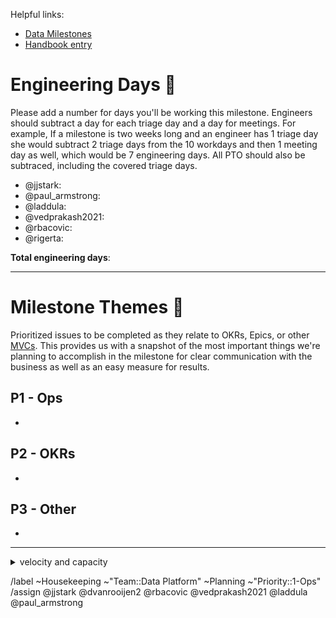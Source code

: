 Helpful links:
- [Data Milestones](https://gitlab.com/groups/gitlab-data/-/milestones)
- [Handbook entry](https://about.gitlab.com/handbook/business-technology/data-team/how-we-work/planning/#milestone-planning)
<!-- link to the milestone this issue represents (it will probably be the one following the current DE Milestone)-->
<!-- please link preceding milestone planning issue in the Linked Issues section below the description -->

# Engineering Days :calendar: 
Please add a number for days you'll be working this milestone. Engineers should subtract a day for each triage day and a day for meetings. For example, If a milestone is two weeks long and an engineer has 1 triage day she would subtract 2 triage days from the 10 workdays and then 1 meeting day as well, which would be 7 engineering days. All PTO should also be subtraced, including the covered triage days. 

- @jjstark: 
- @paul_armstrong:
- @laddula:
- @vedprakash2021:
- @rbacovic:
- @rigerta:

**Total engineering days**: <!-- sum the above engineering days -->


---

# Milestone Themes :book:

Prioritized issues to be completed as they relate to OKRs, Epics, or other [MVCs](https://about.gitlab.com/handbook/values/#minimal-viable-change-mvc). This provides us with a snapshot of the most important things we're planning to accomplish in the milestone for clear communication with the business as well as an easy measure for results.

## P1 - Ops
- 

## P2 - OKRs
- 

## P3 - Other
- 

---


<details>
<summary> velocity and capacity </summary>

# Velocity and Capacity :race_car: 

We calculate the velocity of our last milestone by dividing the points/weight completed by the number of engineering days that were available.

## Last Milestone
Last Milestone: <!-- link here (it will probably be the current milestone) -->
Last Milestone Issue: <!-- link here and also relate it in the linked issues section below-->
* **Last milestone weight completed:** <!-- from 'Last Milestone' linked above -->
* **Last milestone engineering days:** <!-- from 'Last Milestone Issue' linked above -->
* **Last milestone velocity:** <!-- 'Last milestone weight completed' / 'Last milestone engineering days' -->


## This (starting) Milestone: :crystal_ball: 
We assume that preceding milestone's velocity is a good predictor of the following milestone's velocity. We then make sure that we have adequate capacity to address all of the **prioritized issues**. If we don't have enough capacity then we remove the issues of least priority. 

**Engineering capacity for this milestone:** <!-- Total engineering days * Last milestone velocity -->

</details>

<!-- DO NOT EDIT BELOW THIS LINE -->
/label ~Housekeeping ~"Team::Data Platform" ~Planning ~"Priority::1-Ops" 
/assign @jjstark @dvanrooijen2 @rbacovic @vedprakash2021 @laddula @paul_armstrong 
